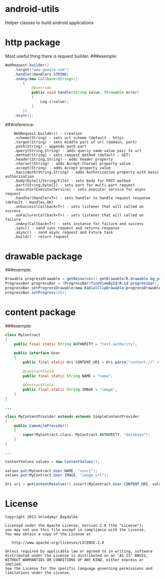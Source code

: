 android-utils
=============

Helper classes to build android applications

http package
=============
Most useful thing there is request builder.
###exemple: 
```java
WebRequest.builder()
	.target("www.google.com")
	.handler(Handlers.STRING)
	.onAny(new Callback<String>()
		{ 
			@Override
			public void handle(String value, Throwable error)
			{
				Log.i(value);
			}
		})
	.async();
```
###reference:
```
	WebRequest.builder() - creation
	.scheme(String) - sets url scheme (default - http)
	.target(String) - sets middle part of url (domain, port)
	.path(String) - appends path part
	.query(String,String) - adds queriy name-value pair to url
	.method(String) - sets request method (default - GET)
	.header(String,String) - adds header property
	.charset(String) - adds Accept-Charset property value
	.accept(String) - adds Accept property value
	.basicAuth(String,String) - adds Authorization property with basic authorization
	.body(byte[]/String/File) - sets body for POST method
	.part(String,byte[]) - sets part for multi-part request
	.executor(ExecutorService) - sets executor service for async request
	.handler(Handler<T>) - sets handler to handle request response (default - Handles.OK)
	.onSuccess(Callback<T>) - sets listener that will called on success 
	.onFailure(Callback<T>) - sets listener that will called on failure 
	.onAny(Callback<T>) - sets instance for failure and success
	.sync() - send sync request and returns response
	.async() - send async request and Future task
	.build() - return request 
```

drawable package
=============
###exemple: 
```java
Drawable progressDrawable = getResources().getDrawable(R.drawable.bg_progress);
ProgressBar progressBar = (ProgressBar)findViewById(R.id.progressbar);
progressBar.setProgressDrawable(new RadialClipDrawable(progressDrawable));
progressBar.setProgress(65);
```

content package
=============
###exemple: 
```java
class MyContract
{
	public final static String AUTHORITY = "test.authority"; 
	
	public interface User
	{
		public final static Uri CONTENT_URI = Uri.parse("content://" + AUTHORITY + "/user");
		
		@ContractField
		public final static String NAME = "name";
		
		@ContractField
		public final static String IMAGE = "image";
	}
}

...

class MyContentProvider extends extends SimpleContentProvider
{
	public CamomileProvider()
	{
		super(MyContract.class, MyContract.AUTHORITY, "database");
	}
}

...

ContentValues values = new ContentValues();
		
values.put(MyContract.User.NAME, "user1");
values.put(MyContract.User.IMAGE, "image_url");

Uri uri = getContentResolver().insert(MyContract.User.CONTENT_URI, values);

```


License
=======

    Copyright 2013 Volodymyr Baydalka

    Licensed under the Apache License, Version 2.0 (the "License");
    you may not use this file except in compliance with the License.
    You may obtain a copy of the License at

       http://www.apache.org/licenses/LICENSE-2.0

    Unless required by applicable law or agreed to in writing, software
    distributed under the License is distributed on an "AS IS" BASIS,
    WITHOUT WARRANTIES OR CONDITIONS OF ANY KIND, either express or implied.
    See the License for the specific language governing permissions and
    limitations under the License.